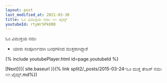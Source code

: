 ```yaml
---
layout: post
last_modified_at: 2021-03-30
title: ಓಂ ವಿಮುಕ್ತಯ ನಮಃ ೧೧ ಟೈಮ್ಸ್
youtubeId: rtyWrSPkO08
---
```

 
 
 ಓಂ ವಿಮುಕ್ತಯ ನಮಃ  
 
 -  ಯಾರು ಸಂಪೂರ್ಣವಾಗಿ ಬಂಧಗಳಿಂದ ಮುಕ್ತರಾಗಿದ್ದಾರೆ 
 
  
 
  
 
 
 
 
 
 


{% include youtubePlayer.html id=page.youtubeId %}
 
[Next]({{ site.baseurl }}{% link  split2/_posts/2015-03-24-ಓಂ ಮುಕ್ತ ತೇಜಸ್ ನಮಃ ೧೧ ಟೈಮ್ಸ್.md%})
 
